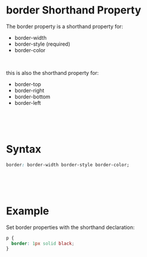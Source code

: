 # border Shorthand Property

The border property is a shorthand property for:

- border-width
- border-style (required)
- border-color

&nbsp;

this is also the shorthand property for:

- border-top
- border-right
- border-bottom
- border-left

&nbsp;

&nbsp;

# Syntax

```css
border: border-width border-style border-color;
```

&nbsp;

&nbsp;

# Example

Set border properties with the shorthand declaration:

```css
p {
  border: 1px solid black;
}
```

&nbsp;

&nbsp;
